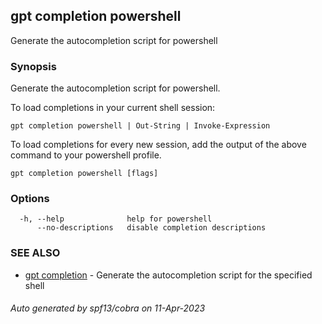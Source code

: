 ## gpt completion powershell

Generate the autocompletion script for powershell

### Synopsis

Generate the autocompletion script for powershell.

To load completions in your current shell session:

	gpt completion powershell | Out-String | Invoke-Expression

To load completions for every new session, add the output of the above command
to your powershell profile.


```
gpt completion powershell [flags]
```

### Options

```
  -h, --help              help for powershell
      --no-descriptions   disable completion descriptions
```

### SEE ALSO

* [gpt completion](gpt_completion.md)	 - Generate the autocompletion script for the specified shell

###### Auto generated by spf13/cobra on 11-Apr-2023
